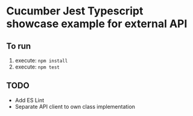 # Cucumber Jest Typescript showcase example for external API

## To run
1. execute: `npm install`
1. execute: `npm test`


## TODO
- Add ES Lint
- Separate API client to own class implementation